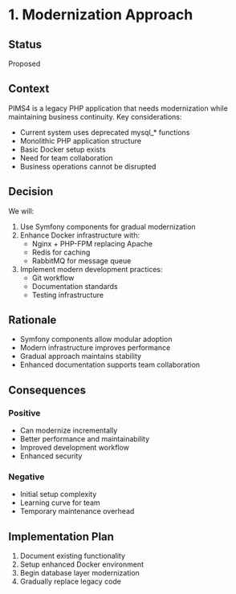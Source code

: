 # 1. Modernization Approach

## Status
Proposed

## Context
PIMS4 is a legacy PHP application that needs modernization while maintaining business continuity. Key considerations:
- Current system uses deprecated mysql_* functions
- Monolithic PHP application structure
- Basic Docker setup exists
- Need for team collaboration
- Business operations cannot be disrupted

## Decision
We will:
1. Use Symfony components for gradual modernization
2. Enhance Docker infrastructure with:
   - Nginx + PHP-FPM replacing Apache
   - Redis for caching
   - RabbitMQ for message queue
3. Implement modern development practices:
   - Git workflow
   - Documentation standards
   - Testing infrastructure

## Rationale
- Symfony components allow modular adoption
- Modern infrastructure improves performance
- Gradual approach maintains stability
- Enhanced documentation supports team collaboration

## Consequences
### Positive
- Can modernize incrementally
- Better performance and maintainability
- Improved development workflow
- Enhanced security

### Negative
- Initial setup complexity
- Learning curve for team
- Temporary maintenance overhead

## Implementation Plan
1. Document existing functionality
2. Setup enhanced Docker environment
3. Begin database layer modernization
4. Gradually replace legacy code
